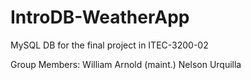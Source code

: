 # IntroDB-WeatherApp
MySQL DB for the final project in ITEC-3200-02

Group Members:
William Arnold (maint.)
Nelson Urquilla
